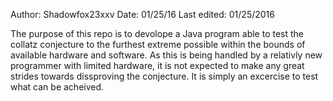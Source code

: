 Author: Shadowfox23xxv
Date: 01/25/16
Last edited: 01/25/2016

The purpose of this repo is to devolope a Java program able to test the collatz conjecture to the furthest extreme possible within the bounds of available hardware and software.  As this is being handled by a relativly new programmer with limited hardware, it is not expected to make any great strides towards dissproving the conjecture.  It is simply an excercise to test what can be acheived.  
